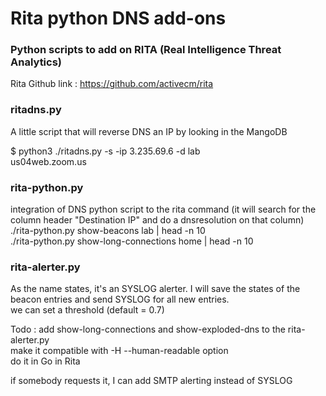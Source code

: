 # Rita python DNS add-ons  
### Python scripts to add on RITA (Real Intelligence Threat Analytics)  
Rita Github link : https://github.com/activecm/rita   

### ritadns.py
A little script that will reverse DNS an IP by looking in the MangoDB  
    
$ python3 ./ritadns.py -s -ip 3.235.69.6 -d lab  
us04web.zoom.us  


### rita-python.py
integration of DNS python script to the rita command (it will search for the column header "Destination IP" and do a dnsresolution on that column)  
./rita-python.py show-beacons lab | head -n 10    
./rita-python.py show-long-connections home | head -n 10  



### rita-alerter.py
As the name states, it's an SYSLOG alerter. I will save the states of the beacon entries and send SYSLOG for all new entries.  
we can set a threshold (default = 0.7)  



Todo : 
add show-long-connections and show-exploded-dns to the rita-alerter.py  
make it compatible with -H --human-readable option  
do it in Go in Rita  

if somebody requests it, I can add SMTP alerting instead of SYSLOG




